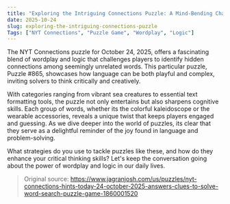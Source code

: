 ```yaml
---
title: "Exploring the Intriguing Connections Puzzle: A Mind-Bending Challenge"
date: 2025-10-24
slug: exploring-the-intriguing-connections-puzzle
Tags: ["NYT Connections", "Puzzle Game", "Wordplay", "Logic"]
---
```


The NYT Connections puzzle for October 24, 2025, offers a fascinating blend of wordplay and logic that challenges players to identify hidden connections among seemingly unrelated words. This particular puzzle, Puzzle #865, showcases how language can be both playful and complex, inviting solvers to think critically and creatively.

With categories ranging from vibrant sea creatures to essential text formatting tools, the puzzle not only entertains but also sharpens cognitive skills. Each group of words, whether its the colorful kaleidoscope or the wearable accessories, reveals a unique twist that keeps players engaged and guessing. As we dive deeper into the world of puzzles, its clear that they serve as a delightful reminder of the joy found in language and problem-solving.

What strategies do you use to tackle puzzles like these, and how do they enhance your critical thinking skills? Let's keep the conversation going about the power of wordplay and logic in our daily lives.
> Original source: https://www.jagranjosh.com/us/puzzles/nyt-connections-hints-today-24-october-2025-answers-clues-to-solve-word-search-puzzle-game-1860001520